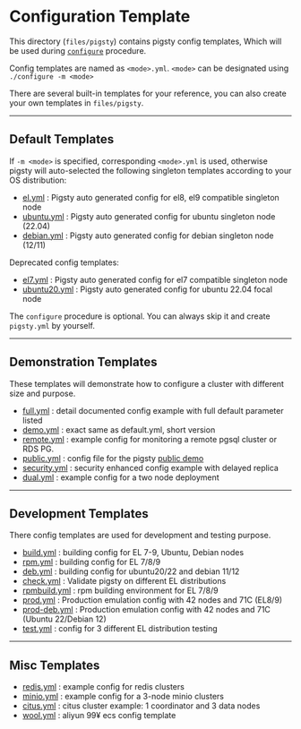 # Configuration Template

This directory (`files/pigsty`) contains pigsty config templates, Which will be used during [`configure`](https://doc.pigsty.cc/#/INSTALL) procedure.

Config templates are named as `<mode>.yml`.  `<mode>` can be designated using `./configure -m <mode>`

There are several built-in templates for your reference, you can also create your own templates in `files/pigsty`.

----------

## Default Templates

If `-m <mode>` is specified, corresponding `<mode>.yml` is used, otherwise pigsty will auto-selected the following singleton templates according to your OS distribution:

* [el.yml](el.yml) : Pigsty auto generated config for el8, el9 compatible singleton node
* [ubuntu.yml](ubuntu.yml) : Pigsty auto generated config for ubuntu singleton node (22.04)
* [debian.yml](debian.yml) : Pigsty auto generated config for debian singleton node (12/11)

Deprecated config templates:

* [el7.yml](el7.yml) : Pigsty auto generated config for el7 compatible singleton node
* [ubuntu20.yml](ubuntu20.yml) : Pigsty auto generated config for ubuntu 22.04 focal node

The `configure` procedure is optional. You can always skip it and create `pigsty.yml` by yourself.


----------

## Demonstration Templates

These templates will demonstrate how to configure a cluster with different size and purpose.

* [full.yml](full.yml) : detail documented config example with full default parameter listed
* [demo.yml](demo.yml) : exact same as default.yml, short version
* [remote.yml](remote.yml) : example config for monitoring a remote pgsql cluster or RDS PG.
* [public.yml](public.yml) : config file for the pigsty [public demo](https://demo.pigsty.cc)
* [security.yml](security.yml) : security enhanced config example with delayed replica
* [dual.yml](dual.yml) : example config for a two node deployment


----------

## Development Templates

There config templates are used for development and testing purpose.

* [build.yml](build.yml) : building config for EL 7-9, Ubuntu, Debian nodes
* [rpm.yml](rpm.yml) : building config for EL 7/8/9
* [deb.yml](deb.yml) : building config for ubuntu20/22 and debian 11/12
* [check.yml](check.yml) : Validate pigsty on different EL distributions
* [rpmbuild.yml](rpmbuild.yml) : rpm building environment for EL 7/8/9
* [prod.yml](prod.yml) : Production emulation config with 42 nodes and 71C (EL8/9)
* [prod-deb.yml](prod-deb.yml) : Production emulation config with 42 nodes and 71C (Ubuntu 22/Debian 12)
* [test.yml](test.yml) : config for 3 different EL distribution testing


----------

## Misc Templates

* [redis.yml](redis.yml) : example config for redis clusters
* [minio.yml](minio.yml) : example config for a 3-node minio clusters
* [citus.yml](citus.yml) : citus cluster example: 1 coordinator and 3 data nodes
* [wool.yml](wool.yml) : aliyun 99¥ ecs config template


